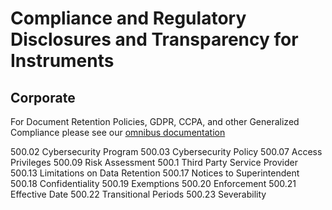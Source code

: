 # Compliance and Regulatory Disclosures and Transparency for Instruments

## Corporate 
For Document Retention Policies, GDPR, CCPA, and other Generalized Compliance please see our [omnibus documentation](https://freight-chain.github.io/obm)

500.02 Cybersecurity Program
500.03 Cybersecurity Policy
500.07 Access Privileges 
500.09 Risk Assessment 
500.1 Third Party Service Provider
500.13 Limitations on Data Retention
500.17 Notices to Superintendent
500.18 Confidentiality
500.19 Exemptions 
500.20 Enforcement
500.21 Effective Date 
500.22 Transitional Periods
500.23 Severability 
